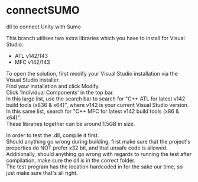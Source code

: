 # connectSUMO
dll to connect Unity with Sumo

This branch utilises two extra libraries which you have to install for Visual Studio:  
- ATL v142/143  
- MFC v142/143  

To open the solution, first modify your Visual Studio installation via the Visual Studio installer.  
Find your installation and click Modify.  
Click 'Individual Components' in the top bar.  
In this large list, use the search bar to search for "C++ ATL for latest v142 build tools (x836 & x64)", where v142 is your current Visual Studio version.  
In this same list, search for "C++ MFC for latest v142 build tools (x86 & x64)".   
These libraries together can be around 1.5GB in size.  


In order to test the .dll, compile it first.  
Should anything go wrong during building, first make sure that the project's properties do NOT prefer x32 bit, and that unsafe code is allowed.  
Additionally, should anything go wrong with regards to running the test after compilation, make sure the dll is in the correct folder.  
The test program has the location hardcoded in for the sake our time, so just make sure that's all right.  
